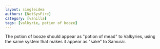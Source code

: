 ```yaml
---
layout: singleidea
authors: [NetSysFire]
category: [vanilla]
tags: [valkyrie, potion of booze]
---
```

The potion of booze should appear as "potion of mead" to Valkyries, using the
same system that makes it appear as "sake" to Samurai.
